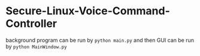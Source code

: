 # Secure-Linux-Voice-Command-Controller

background program can be run by `python main.py` and then GUI can be run by `python MainWindow.py` 
